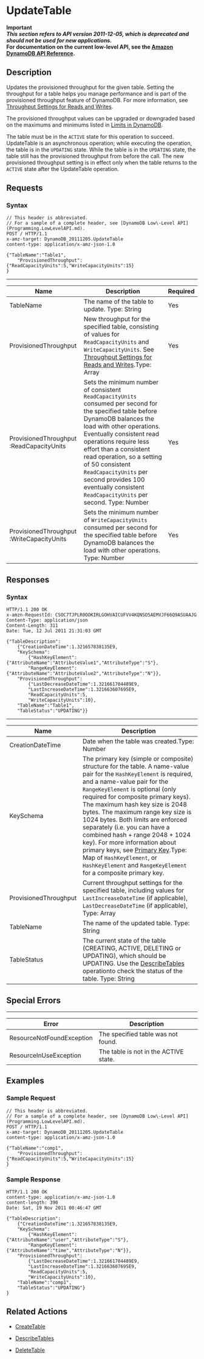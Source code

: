 # UpdateTable<a name="API_UpdateTable_v20111205"></a>

**Important**  
***This section refers to API version 2011\-12\-05, which is deprecated and should not be used for new applications\.***  
 **For documentation on the current low\-level API, see the [Amazon DynamoDB API Reference](http://docs.aws.amazon.com/amazondynamodb/latest/APIReference/)\.**

## Description<a name="API_updatetable_Description"></a>

Updates the provisioned throughput for the given table\. Setting the throughput for a table helps you manage performance and is part of the provisioned throughput feature of DynamoDB\. For more information, see [Throughput Settings for Reads and Writes](ProvisionedThroughput.md)\.

The provisioned throughput values can be upgraded or downgraded based on the maximums and minimums listed in [Limits in DynamoDB](Limits.md)\.

The table must be in the `ACTIVE` state for this operation to succeed\. UpdateTable is an asynchronous operation; while executing the operation, the table is in the `UPDATING` state\. While the table is in the `UPDATING` state, the table still has the provisioned throughput from before the call\. The new provisioned throughput setting is in effect only when the table returns to the `ACTIVE` state after the UpdateTable operation\. 

## Requests<a name="API_UpdateTable_RequestParameters"></a>

### Syntax<a name="API_UpdateTable_RequestParameters.syntax"></a>

```
// This header is abbreviated. 
// For a sample of a complete header, see [DynamoDB Low\-Level API](Programming.LowLevelAPI.md).
POST / HTTP/1.1 
x-amz-target: DynamoDB_20111205.UpdateTable
content-type: application/x-amz-json-1.0

{"TableName":"Table1",
    "ProvisionedThroughput":{"ReadCapacityUnits":5,"WriteCapacityUnits":15}
}
```


****  

|  Name  |  Description  |  Required | 
| --- | --- | --- | 
|  TableName  |  The name of the table to update\.  Type: String   |  Yes  | 
|  ProvisionedThroughput  | New throughput for the specified table, consisting of values for `ReadCapacityUnits` and `WriteCapacityUnits`\. See [Throughput Settings for Reads and Writes](ProvisionedThroughput.md)\.Type: Array  | Yes | 
| ProvisionedThroughput :ReadCapacityUnits |  Sets the minimum number of consistent `ReadCapacityUnits` consumed per second for the specified table before DynamoDB balances the load with other operations\.  Eventually consistent read operations require less effort than a consistent read operation, so a setting of 50 consistent `ReadCapacityUnits` per second provides 100 eventually consistent `ReadCapacityUnits` per second\. Type: Number  | Yes | 
| ProvisionedThroughput :WriteCapacityUnits |  Sets the minimum number of `WriteCapacityUnits` consumed per second for the specified table before DynamoDB balances the load with other operations\. Type: Number  | Yes | 

## Responses<a name="API_UpdateTable_ResponseElements"></a>

### Syntax<a name="API_UpdateTable_ResponseElements.syntax"></a>

```
HTTP/1.1 200 OK
x-amzn-RequestId: CSOC7TJPLR0OOKIRLGOHVAICUFVV4KQNSO5AEMVJF66Q9ASUAAJG
Content-Type: application/json
Content-Length: 311
Date: Tue, 12 Jul 2011 21:31:03 GMT

{"TableDescription":
    {"CreationDateTime":1.321657838135E9,
    "KeySchema":
        {"HashKeyElement":{"AttributeName":"AttributeValue1","AttributeType":"S"},
        "RangeKeyElement":{"AttributeName":"AttributeValue2","AttributeType":"N"}},
    "ProvisionedThroughput":
        {"LastDecreaseDateTime":1.321661704489E9,
        "LastIncreaseDateTime":1.321663607695E9,
        "ReadCapacityUnits":5,
        "WriteCapacityUnits":10},
    "TableName":"Table1",
    "TableStatus":"UPDATING"}}
```


****  

|  Name  |  Description  | 
| --- | --- | 
| CreationDateTime | Date when the table was created\.Type: Number | 
|  KeySchema  | The primary key \(simple or composite\) structure for the table\. A name\-value pair for the `HashKeyElement` is required, and a name\-value pair for the `RangeKeyElement` is optional \(only required for composite primary keys\)\. The maximum hash key size is 2048 bytes\. The maximum range key size is 1024 bytes\. Both limits are enforced separately \(i\.e\. you can have a combined hash \+ range 2048 \+ 1024 key\)\. For more information about primary keys, see [Primary Key](HowItWorks.CoreComponents.md#HowItWorks.CoreComponents.PrimaryKey)\.Type: Map of `HashKeyElement`, or `HashKeyElement` and `RangeKeyElement` for a composite primary key\. | 
| ProvisionedThroughput | Current throughput settings for the specified table, including values for `LastIncreaseDateTime` \(if applicable\), `LastDecreaseDateTime` \(if applicable\), Type: Array  | 
|  TableName  |  The name of the updated table\. Type: String  | 
|  TableStatus  | The current state of the table \(CREATING, ACTIVE, DELETING or UPDATING\), which should be UPDATING\. Use the [DescribeTables](API_DescribeTables_v20111205.md) operationto check the status of the table\. Type: String | 

## Special Errors<a name="API_UpdateTable_SpecialErrors"></a>


****  

|  Error  |  Description  | 
| --- | --- | 
| ResourceNotFoundException  | The specified table was not found\.  | 
| ResourceInUseException | The table is not in the ACTIVE state\. | 

## Examples<a name="API_UpdateTable_Examples"></a>

### Sample Request<a name="API_UpdateTable_Examples_Request"></a>

```
// This header is abbreviated. 
// For a sample of a complete header, see [DynamoDB Low\-Level API](Programming.LowLevelAPI.md).
POST / HTTP/1.1 
x-amz-target: DynamoDB_20111205.UpdateTable
content-type: application/x-amz-json-1.0

{"TableName":"comp1",
    "ProvisionedThroughput":{"ReadCapacityUnits":5,"WriteCapacityUnits":15}
}
```

### Sample Response<a name="API_UpdateTable_Examples_Response"></a>

```
HTTP/1.1 200 OK
content-type: application/x-amz-json-1.0
content-length: 390
Date: Sat, 19 Nov 2011 00:46:47 GMT

{"TableDescription":
    {"CreationDateTime":1.321657838135E9,
    "KeySchema":
        {"HashKeyElement":{"AttributeName":"user","AttributeType":"S"},
        "RangeKeyElement":{"AttributeName":"time","AttributeType":"N"}},
    "ProvisionedThroughput":
        {"LastDecreaseDateTime":1.321661704489E9,
        "LastIncreaseDateTime":1.321663607695E9,
        "ReadCapacityUnits":5,
        "WriteCapacityUnits":10},
    "TableName":"comp1",
    "TableStatus":"UPDATING"}
}
```

## Related Actions<a name="API_UpdateTable_Related_Actions"></a>

+  [CreateTable](API_CreateTable_v20111205.md) 

+  [DescribeTables](API_DescribeTables_v20111205.md) 

+  [DeleteTable](API_DeleteTable_v20111205.md) 